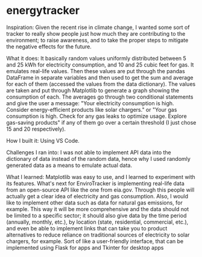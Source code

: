 # energytracker
Inspiration: Given the recent rise in climate change, I wanted some sort of tracker to really show people just how much they are contributing to the environment; to raise awareness, and to take the proper steps to mitigate the negative effects for the future.

What it does: It basically random values uniformly distributed between 5 and 25 kWh for electricity consumption, and 10 and 25 cubic feet for gas. It emulates real-life values. Then these values are put through the pandas DataFrame in separate variables and then used to get the sum and average for each of them (accessed the values from the data dictionary). The values are taken and put through Matplotlib to generate a graph showing the consumption of each. The averages go through two conditional statements and give the user a message: "Your electricity consumption is high. Consider energy-efficient products like solar chargers." or "Your gas consumption is high. Check for any gas leaks to optimize usage. Explore gas-saving products" if any of them go over a certain threshold (I just chose 15 and 20 respectively).

How I built it: Using VS Code.

Challenges I ran into: I was not able to implement API data into the dictionary of data instead of the random data, hence why I used randomly generated data as a means to emulate actual data.

What I learned: Matplotlib was easy to use, and I learned to experiment with its features.
What's next for EnviroTracker is implementing real-life data from an open-source API like the one from eia.gov. Through this people will actually get a clear idea of electricity and gas consumption. Also, I would like to implement other data such as data for natural gas emissions, for example. This way it will be more comprehensive and the data should not be limited to a specific sector; it should also give data by the time period (annually, monthly, etc.), by location (state, residential, commercial, etc.), and even be able to implement links that can take you to product alternatives to reduce reliance on traditional sources of electricity to solar chargers, for example. Sort of like a user-friendly interface, that can be implemented using Flask for apps and Tkinter for desktop apps
